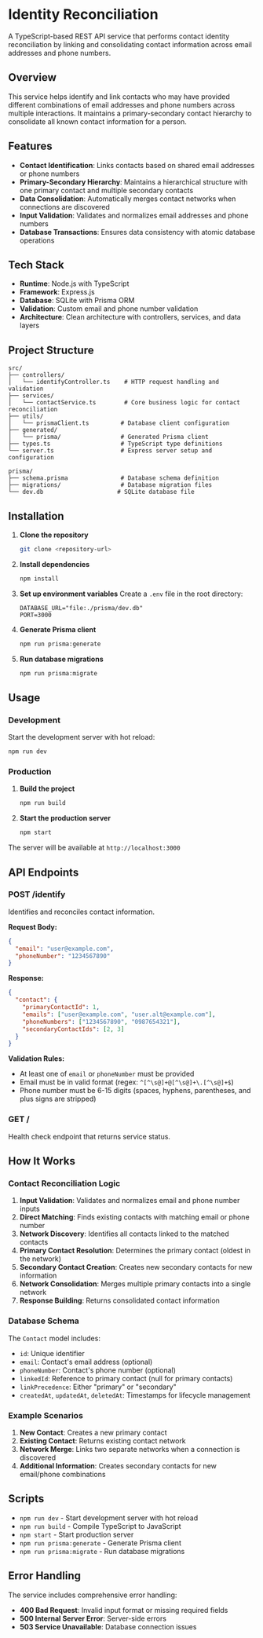 # Identity Reconciliation

A TypeScript-based REST API service that performs contact identity reconciliation by linking and consolidating contact information across email addresses and phone numbers.

## Overview

This service helps identify and link contacts who may have provided different combinations of email addresses and phone numbers across multiple interactions. It maintains a primary-secondary contact hierarchy to consolidate all known contact information for a person.

## Features

- **Contact Identification**: Links contacts based on shared email addresses or phone numbers
- **Primary-Secondary Hierarchy**: Maintains a hierarchical structure with one primary contact and multiple secondary contacts
- **Data Consolidation**: Automatically merges contact networks when connections are discovered
- **Input Validation**: Validates and normalizes email addresses and phone numbers
- **Database Transactions**: Ensures data consistency with atomic database operations

## Tech Stack

- **Runtime**: Node.js with TypeScript
- **Framework**: Express.js
- **Database**: SQLite with Prisma ORM
- **Validation**: Custom email and phone number validation
- **Architecture**: Clean architecture with controllers, services, and data layers

## Project Structure

```
src/
├── controllers/
│   └── identifyController.ts    # HTTP request handling and validation
├── services/
│   └── contactService.ts        # Core business logic for contact reconciliation
├── utils/
│   └── prismaClient.ts         # Database client configuration
├── generated/
│   └── prisma/                 # Generated Prisma client
├── types.ts                    # TypeScript type definitions
└── server.ts                   # Express server setup and configuration

prisma/
├── schema.prisma               # Database schema definition
├── migrations/                 # Database migration files
└── dev.db                     # SQLite database file
```

## Installation

1. **Clone the repository**
   ```bash
   git clone <repository-url>
   ```

2. **Install dependencies**
   ```bash
   npm install
   ```

3. **Set up environment variables**
   Create a `.env` file in the root directory:
   ```env
   DATABASE_URL="file:./prisma/dev.db"
   PORT=3000
   ```

4. **Generate Prisma client**
   ```bash
   npm run prisma:generate
   ```

5. **Run database migrations**
   ```bash
   npm run prisma:migrate
   ```

## Usage

### Development

Start the development server with hot reload:
```bash
npm run dev
```

### Production

1. **Build the project**
   ```bash
   npm run build
   ```

2. **Start the production server**
   ```bash
   npm start
   ```

The server will be available at `http://localhost:3000`

## API Endpoints

### POST /identify

Identifies and reconciles contact information.

**Request Body:**
```json
{
  "email": "user@example.com",
  "phoneNumber": "1234567890"
}
```

**Response:**
```json
{
  "contact": {
    "primaryContactId": 1,
    "emails": ["user@example.com", "user.alt@example.com"],
    "phoneNumbers": ["1234567890", "0987654321"],
    "secondaryContactIds": [2, 3]
  }
}
```

**Validation Rules:**
- At least one of `email` or `phoneNumber` must be provided
- Email must be in valid format (regex: `^[^\s@]+@[^\s@]+\.[^\s@]+$`)
- Phone number must be 6-15 digits (spaces, hyphens, parentheses, and plus signs are stripped)

### GET /

Health check endpoint that returns service status.

## How It Works

### Contact Reconciliation Logic

1. **Input Validation**: Validates and normalizes email and phone number inputs
2. **Direct Matching**: Finds existing contacts with matching email or phone number
3. **Network Discovery**: Identifies all contacts linked to the matched contacts
4. **Primary Contact Resolution**: Determines the primary contact (oldest in the network)
5. **Secondary Contact Creation**: Creates new secondary contacts for new information
6. **Network Consolidation**: Merges multiple primary contacts into a single network
7. **Response Building**: Returns consolidated contact information

### Database Schema

The `Contact` model includes:
- `id`: Unique identifier
- `email`: Contact's email address (optional)
- `phoneNumber`: Contact's phone number (optional)
- `linkedId`: Reference to primary contact (null for primary contacts)
- `linkPrecedence`: Either "primary" or "secondary"
- `createdAt`, `updatedAt`, `deletedAt`: Timestamps for lifecycle management

### Example Scenarios

1. **New Contact**: Creates a new primary contact
2. **Existing Contact**: Returns existing contact network
3. **Network Merge**: Links two separate networks when a connection is discovered
4. **Additional Information**: Creates secondary contacts for new email/phone combinations

## Scripts

- `npm run dev` - Start development server with hot reload
- `npm run build` - Compile TypeScript to JavaScript
- `npm start` - Start production server
- `npm run prisma:generate` - Generate Prisma client
- `npm run prisma:migrate` - Run database migrations

## Error Handling

The service includes comprehensive error handling:
- **400 Bad Request**: Invalid input format or missing required fields
- **500 Internal Server Error**: Server-side errors
- **503 Service Unavailable**: Database connection issues
